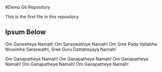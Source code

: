 #Demo Git Repository

This is the first file in this repository.

## Ipsum Below

Om Ganesheya Namah!
Om Saraswathiye Namah!
Om Sree Pada Vallabha Nrusimha Saraswathi, Sree Guru Dattatreyaya Namah!


Om Ganapatheye Namah!
Om Ganapatheye Namah!
Om Ganapatheye Namah!
Om Ganapatheye Namah!
Om Ganapatheye Namah!